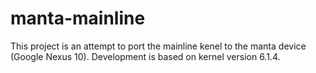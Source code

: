 # manta-mainline

This project is an attempt to port the mainline kenel to the manta device (Google Nexus 10).
Development is based on kernel version 6.1.4.

